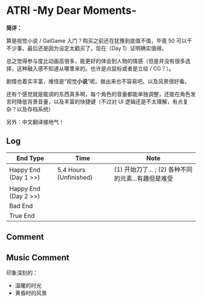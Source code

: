 # ATRI -My Dear Moments-

**简评：**

算是视觉小说 / GalGame 入门？购买之前还在犹豫到底值不值，毕竟 50 可以干不少事，最后还是因为设定太戳买了，现在（Day 1）证明确实值得。

总之觉得参与度比动画高很多，能更好的体会到人物的情感（但是并没有很多选择，这种融入感不知道从哪里来的。也许是点鼠标或者是立绘 / CG？）。

剧情也着实丰富，难怪是“视觉**小说**”呢。做出来也不容易吧。以及风景很好看。

还有个感觉就是能调的东西真多啊，每个角色的音量都能单独调整，还能在角色发言时降低背景音量，以及丰富的快捷键（不过对 UI 逻辑还是不太理解，有点复杂？以及存档系统）

另外：中文翻译接地气！

## Log

| End Type             | Time                   | Note                                               |
|----------------------|------------------------|----------------------------------------------------|
| Happy End (Day 1 >>) | 5.4 Hours (Unfinished) | (1) 开始刀了... ; (2) 各种不同的元素...有趣但是难受   |
| Happy End (Day 2 >>) |                        |                                                    |
| Bad End              |                        |                                                    |
| True End             |                        |                                                    |

## Comment

## Music Comment

印象深刻的：

* 温暖的时光
* 黄昏时的风景
